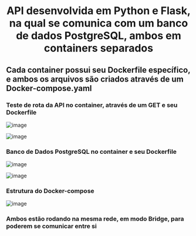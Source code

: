 <h1 align="center">API desenvolvida em Python e Flask, na qual se comunica com um banco de dados PostgreSQL, ambos em containers separados</h1>

<h2 align="left">Cada container possui seu Dockerfile específico, e ambos os arquivos são criados através de um Docker-compose.yaml</h2>

<h3 align="left">Teste de rota da API no container, através de um GET e seu Dockerfile</h3>

![image](https://github.com/gabrielfrantz/projetodevops/assets/33354703/79ed05cf-8525-4c9c-b378-423eef33237d)

![image](https://github.com/gabrielfrantz/projetodevops/assets/33354703/7ee997e7-2309-4a5e-9b0c-3c1a284f371c)

<h3 align="left">Banco de Dados PostgreSQL no container e seu Dockerfile</h3>

![image](https://github.com/gabrielfrantz/projetodevops/assets/33354703/f5136a5e-29cd-4f59-9b1b-92a50728189a)

![image](https://github.com/gabrielfrantz/projetodevops/assets/33354703/362d2cce-3f30-4912-ab13-e826cdb3cc3c)

<h3 align="left">Estrutura do Docker-compose</h3>

![image](https://github.com/gabrielfrantz/projetodevops/assets/33354703/e65ec5e6-16de-4691-84cc-1ac9a832d1ac)

<h3 align="left">Ambos estão rodando na mesma rede, em modo Bridge, para poderem se comunicar entre si</h3>
